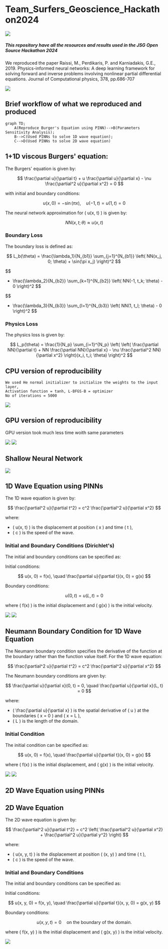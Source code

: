 # Team_Surfers_Geoscience_Hackathon2024

<img src="https://github.com/arohatgi29/Team_Surfers_Geoscience_Hackathon2024/blob/main/Images/2024-Geoscience-Hackathon-Logo.jpg" >


##### This repository have all the resources and results used in the JSG Open Source Hackathon 2024

We reproduced the paper Raissi, M., Perdikaris, P. and Karniadakis, G.E., 2019. Physics-informed neural networks: A deep learning framework for solving forward and inverse problems involving nonlinear partial differential equations. Journal of Computational physics, 378, pp.686-707

<img src="https://github.com/arohatgi29/Team_Surfers_Geoscience_Hackathon2024/blob/main/Images/Picture1.png" >

## Brief workflow of what we reproduced and produced

```mermaid
graph TD;
    A(Reproduce Burger's Equation using PINN)-->B(Parameters Sensitivity Analysis);
    B-->C(Used PINNs to solve 1D wave equation);
    C-->D(Used PINNs to solve 2D wave equation)
```

## 1+1D viscous Burgers' equation:


The Burgers' equation is given by:

$$
\frac{\partial u}{\partial t} + u \frac{\partial u}{\partial x} - \nu \frac{\partial^2 u}{\partial x^2} = 0
$$

with initial and boundary conditions:

$$
u(x, 0) = -\sin(\pi x), \quad u(-1, t) = u(1, t) = 0
$$

The neural network approximation for \( u(x, t) \) is given by:

$$
NN(x, t; \theta) \approx u(x, t)
$$

### Boundary Loss

The boundary loss is defined as:

$$
L_b(\theta) = \frac{\lambda_1}{N_{b1}} \sum_{j=1}^{N_{b1}} \left( NN(x_j, 0; \theta) + \sin(\pi x_j) \right)^2
$$

$$
+ \frac{\lambda_2}{N_{b2}} \sum_{k=1}^{N_{b2}} \left( NN(-1, t_k; \theta) - 0 \right)^2
$$

$$
+ \frac{\lambda_3}{N_{b3}} \sum_{l=1}^{N_{b3}} \left( NN(1, t_l; \theta) - 0 \right)^2
$$

### Physics Loss

The physics loss is given by:

$$
L_p(\theta) = \frac{1}{N_p} \sum_{i=1}^{N_p} \left( \left( \frac{\partial NN}{\partial t} + NN \frac{\partial NN}{\partial x} - \nu \frac{\partial^2 NN}{\partial x^2} \right)(x_i, t_i; \theta) \right)^2
$$

## CPU version of reproducibility


```Shell
We used He normal initializer to initialize the weights to the input layer,
Activation function = tanh, L-BFGS-B = optimizer
No of iterations = 5000
```

<img src="https://github.com/arohatgi29/Team_Surfers_Geoscience_Hackathon2024/blob/main/Images/cpu.png" >


## GPU version of reproducibility

GPU version took much less time woith same parameters


<img src="https://github.com/arohatgi29/Team_Surfers_Geoscience_Hackathon2024/blob/main/Images/GPU.png" >


<img src="https://github.com/arohatgi29/Team_Surfers_Geoscience_Hackathon2024/blob/main/Images/GPU1.png" >

## Shallow Neural Network

<img src="https://github.com/arohatgi29/Team_Surfers_Geoscience_Hackathon2024/blob/main/Images/shalloe.png" >

## 1D Wave Equation using PINNs

The 1D wave equation is given by:

$$
\frac{\partial^2 u}{\partial t^2} = c^2 \frac{\partial^2 u}{\partial x^2}
$$

where:
- \( u(x, t) \) is the displacement at position \( x \) and time \( t \),
- \( c \) is the speed of the wave.

### Initial and Boundary Conditions (Dirichlet's)

The initial and boundary conditions can be specified as:

Initial conditions:

$$
u(x, 0) = f(x), \quad \frac{\partial u}{\partial t}(x, 0) = g(x)
$$

Boundary conditions:

$$
u(0, t) = u(L, t) = 0
$$

where \( f(x) \) is the initial displacement and \( g(x) \) is the initial velocity.

<img src="https://github.com/arohatgi29/Team_Surfers_Geoscience_Hackathon2024/blob/main/Images/1D_output%202.gif" >

<img src="https://github.com/arohatgi29/Team_Surfers_Geoscience_Hackathon2024/blob/main/Images/dirchlet.png" >

## Neumann Boundary Condition for 1D Wave Equation

The Neumann boundary condition specifies the derivative of the function at the boundary rather than the function value itself. For the 1D wave equation:

$$
\frac{\partial^2 u}{\partial t^2} = c^2 \frac{\partial^2 u}{\partial x^2}
$$

The Neumann boundary conditions are given by:

$$
\frac{\partial u}{\partial x}(0, t) = 0, \quad \frac{\partial u}{\partial x}(L, t) = 0
$$

where:
- \( \frac{\partial u}{\partial x} \) is the spatial derivative of \( u \) at the boundaries \( x = 0 \) and \( x = L \),
- \( L \) is the length of the domain.

### Initial Condition

The initial condition can be specified as:

$$
u(x, 0) = f(x), \quad \frac{\partial u}{\partial t}(x, 0) = g(x)
$$

where \( f(x) \) is the initial displacement, and \( g(x) \) is the initial velocity.


<img src="https://github.com/arohatgi29/Team_Surfers_Geoscience_Hackathon2024/blob/main/Images/1D_output_neumann.gif" >

<img src="https://github.com/arohatgi29/Team_Surfers_Geoscience_Hackathon2024/blob/main/Images/1D_wave_cmap_Neumann.png" >


## 2D Wave Equation using PINNs
## 2D Wave Equation

The 2D wave equation is given by:

$$
\frac{\partial^2 u}{\partial t^2} = c^2 \left( \frac{\partial^2 u}{\partial x^2} + \frac{\partial^2 u}{\partial y^2} \right)
$$

where:
- \( u(x, y, t) \) is the displacement at position \( (x, y) \) and time \( t \),
- \( c \) is the speed of the wave.

### Initial and Boundary Conditions

The initial and boundary conditions can be specified as:

Initial conditions:

$$
u(x, y, 0) = f(x, y), \quad \frac{\partial u}{\partial t}(x, y, 0) = g(x, y)
$$

Boundary conditions:

$$
u(x, y, t) = 0 \quad \text{on the boundary of the domain}.
$$

where \( f(x, y) \) is the initial displacement and \( g(x, y) \) is the initial velocity.

<img src="https://github.com/arohatgi29/Team_Surfers_Geoscience_Hackathon2024/blob/main/Images/animation_circular_t500.gif" >




















